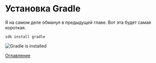 # Установка Gradle
Я на самом деле обманул в предыдущей главе. Вот эта будет самая короткая.

```sdk install gradle```

![Gradle is installed](./img/012%20GradleInstall.jpg)



[Оглавление](./000%20toc.md)